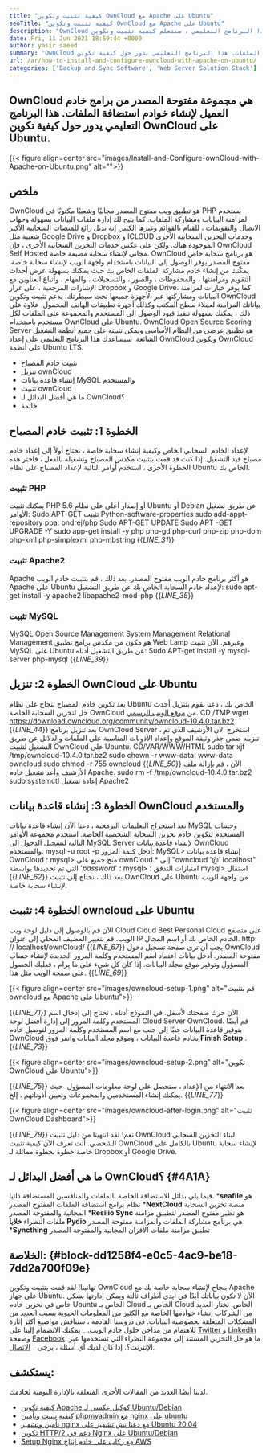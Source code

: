```yaml
---
title: "كيفية تثبيت وتكوين OwnCloud مع Apache على Ubuntu" 
seoTitle: "كيفية تثبيت وتكوين OwnCloud مع Apache على Ubuntu" 
description: "OwnCloud هو برنامج خادم عميل مفتوح المصدر لإنشاء خدمات استضافة الملفات. في هذا البرنامج التعليمي ، سنتعلم كيفية تثبيت وتكوين OwnCloud على Ubuntu" 
date: Fri, 11 Jun 2021 18:59:44 +0000
author: yasir saeed
summary: "OwnCloud هي مجموعة مفتوحة المصدر من برامج خادم العميل لإنشاء خوادم استضافة الملفات. هذا البرنامج التعليمي يدور حول كيفية تكوين OwnCloud على Ubuntu." 
url: /ar/how-to-install-and-configure-owncloud-with-apache-on-ubuntu/
categories: ['Backup and Sync Software', 'Web Server Solution Stack']
---
```


## OwnCloud هي مجموعة مفتوحة المصدر من برامج خادم العميل لإنشاء خوادم استضافة الملفات. هذا البرنامج التعليمي يدور حول كيفية تكوين OwnCloud على Ubuntu.

{{< figure align=center src="images/Install-and-Configure-ownCloud-with-Apache-on-Ubuntu.png" alt="">}}


## **ملخص**
OwnCloud هو تطبيق ويب مفتوح المصدر مجانيًا وشعبيًا مكتوبًا في PHP يستخدم لمزامنة البيانات ومشاركة الملفات. كما يتيح لك إدارة ملفات البيانات بسهولة وجهات الاتصال والتقويمات ، للقيام بالقوائم وغيرها الكثير. إنه بديل رائع للمنصات السحابية الأكثر شعبية مثل Google Drive و Dropbox و ICLOUD وخدمات التخزين السحابية الأخرى الموجودة هناك. ولكن على عكس خدمات التخزين السحابية الأخرى ، فإن OwnCloud Self Hosted مجاني لإنشاء سحابة مضيفة خاصة.
OwnCloud هو برنامج سحابة خاص مفتوح المصدر يوفر الوصول إلى البيانات باستخدام واجهة الويب لإنشاء سحابة خاصة. يمكّنك من إنشاء خادم مشاركة الملفات الخاص بك حيث يمكنك بسهولة عرض أحداث التقويم ومزامنتها ، والمحفوظات ، والصور ، والتسجيلات ، والمهام ، وأتباع العناوين مع الإشارات المرجعية ، على غرار Dropbox و Google Drive. كما يوفر خيارات لمزامنة البيانات ومشاركتها عبر الأجهزة جميعها تحت سيطرتك. يدعم تثبيت وتكوين OwnCloud بياناتك المزامنة لعملاء سطح المكتب وكذلك أجهزة تطبيقات الهاتف المحمول. علاوة على ذلك ، يمكنك بسهولة تنفيذ قيود الوصول إلى المستخدم والمجموعة على الملفات لكل مستخدم باستخدام OwnCloud على Ubuntu. OwnCloud Open Source Scoring Server هو تطبيق عرضي من النظام الأساسي ويمكن تثبيته على جميع أنظمة التشغيل الشائعة.
سيساعدك هذا البرنامج التعليمي على إعداد OwnCloud وتكوين OwnCloud على أنظمة Ubuntu LTS.
  * تثبيت خادم المصباح
  * تنزيل ownCloud
  * إنشاء قاعدة بيانات MySQL والمستخدم
  * تثبيت ownCloud
  * ما هي أفضل البدائل لـ OwnCloud؟
  * خاتمة

## الخطوة 1: تثبيت خادم المصباح
لإعداد الخادم السحابي الخاص وكيفية إنشاء سحابة خاصة ، نحتاج أولاً إلى إعداد خادم مصباح قيد التشغيل. إذا كنت قد قمت بتثبيت مكدس المصباح وتشغيله بالفعل ، فاختر هذه الخطوة الأخرى ، استخدم أوامر التالية لإعداد المصباح على نظام Ubuntu الخاص بك.

### تثبيت PHP
يمكنك تثبيت PHP 5.6 أو إصدار أعلى على نظام Ubuntu أو Debian عن طريق تشغيل الأوامر:
Sudo APT-GET تثبيت Python-software-properties
sudo add-appt-repository ppa: ondrej/php
Sudo APT-GET UPDATE
Sudo APT -GET UPGRADE -Y
sudo app-get install -y php php-gd php-curl php-zip php-dom php-xml php-simplexml php-mbstring
{{_LINE_31_}}

### تثبيت Apache2
Apache هو أكثر برنامج خادم الويب مفتوح المصدر. بعد ذلك ، قم بتثبيت خادم الويب Apache على Ubuntu لإعداد خادم السحابة الخاص بك عن طريق التشغيل:
sudo apt-get install -y apache2 libapache2-mod-php
{{_LINE_35_}}

### تثبيت MySQL
MySQL Open Source Management System Management Relational Management هو مكون من مكدس برامج تطبيق Web Lamp وغيرهم. الآن تثبيت MySQL على Ubuntu عن طريق التشغيل أدناه:
Sudo APT-get install -y mysql-server php-mysql
{{_LINE_39_}}

## الخطوة 2: تنزيل OwnCloud على Ubuntu
بعد تكوين خادم المصباح بنجاح على نظام Ubuntu الخاص بك ، دعنا نقوم بتنزيل أحدث حل لتخزين السحابة الخاصة OwnCloud من [موقع الويب الرسمي][1].
CD /TMP
wget https://download.owncloud.org/community/owncloud-10.4.0.tar.bz2
{{_LINE_44_}}
بعد تنزيل برنامج OwnCloud Server ، استخرج الآن الأرشيف الذي تم تنزيله ضمن جذر وثيقة الموقع وإعداد الأذونات المناسبة على الملفات والدلائل عن طريق التشغيل لتثبيت OwnCloud على Ubuntu.
CD/VAR/WWW/HTML
sudo tar xjf /tmp/owncloud-10.4.0.tar.bz2
sudo chown -r www-data: www-data owncloud
sudo chmod -r 755 owncloud
{{_LINE_50_}}
الآن ، قم بإزالة ملف الأرشيف وأعد تشغيل خادم Apache.
sudo rm -f /tmp/owncloud-10.4.0.tar.bz2
sudo systemctl إعادة تشغيل Apache2

## الخطوة 3: إنشاء قاعدة بيانات OwnCloud والمستخدم
بعد استخراج التعليمات البرمجية ، دعنا الآن إنشاء قاعدة بيانات MySQL وحساب المستخدم لتكوين خادم تخزين السحابة الشخصية الخاصة. استخدم مجموعة الأوامر التالية لتسجيل الدخول إلى MySQL Server لإنشاء قاعدة بيانات OwnCloud والمستخدم.
mysql -u root -p
أدخل كلمة المرور:
MySQL> إنشاء قاعدة بيانات OwnCloud ؛
mysql> منح جميع على ownCloud.* إلى "owncloud '@' localhost" التي تم تحديدها بواسطة '_password_' ؛
mysql> امتيازات التدفق ؛
mysql> استقال
{{_LINE_62_}}
بعد ذلك ، نحتاج إلى تثبيت OwnCloud على Ubuntu من واجهة الويب لإنشاء سحابة خاصة.

## الخطوة 4: تثبيت owncloud على Ubuntu
الآن قم بالوصول إلى دليل لوحة ويب Cloud Cloud Best Personal Cloud على متصفح الويب. قم بتغيير المضيف المحلي إلى عنوان IP الخادم الخاص بك أو اسم المجال.
http: // localhost/ownCloud/
{{_LINE_67_}}
يجب أن ترى صفحة تسجيل دخول OwnCloud مفتوحة المصدر. أدخل بيانات اعتماد اسم المستخدم وكلمة المرور الجديدة لإنشاء حساب المسؤول وتوفير موقع مجلد البيانات. إذا كان كل شيء على ما يرام ، فعليك الحصول على صفحة الويب مثل هذا.
{{_LINE_69_}}

{{< figure align=center src="images/owncloud-setup-1.png" alt="قم بتثبيت owncloud مع Apache على Ubuntu">}}

{{_LINE_71_}}
الآن حرك صفحتك لأسفل. في النموذج أدناه ، تحتاج إلى إدخال اسم المستخدم وكلمة المرور إلى إدارة أفضل لوحة Cloud Server OwnCloud. قم أيضًا بتوفير قاعدة البيانات جنبًا إلى جنب مع اسم المستخدم وكلمة المرور لتوصيل خادم OwnCloud بخادم قاعدة البيانات ، وموقع مجلد البيانات وانقر فوق **Finish Setup** .
{{_LINE_73_}}

{{< figure align=center src="images/owncloud-setup-2.png" alt="تكوين OwnCloud على Ubuntu">}}

{{_LINE_75_}}
بعد الانتهاء من الإعداد ، ستحصل على لوحة معلومات المسؤول. حيث يمكنك إنشاء المستخدمين والمجموعات وتعيين أذوناتهم ، إلخ.
{{_LINE_77_}}

{{< figure align=center src="images/owncloud-after-login.png" alt="تثبيت OwnCloud Dashboard">}}

{{_LINE_79_}}
نعم! لقد انتهينا من دليل تثبيت OwnCloud لبناء التخزين السحابي الشخصي. أنت تعرف الآن كيفية تثبيت OwnCloud بالكامل على Ubuntu لإنشاء سحابة خاصة خطوة بخطوة مماثلة لـ Dropbox أو Google Drive.

## **ما هي أفضل البدائل لـ OwnCloud؟** {#4A1A}
فيما يلي بدائل الاستضافة الخاصة بالملفات والمنافسين المستضافة ذاتيا.
  ***seafile**  هو نظام برامج استضافة الملفات المفتوح المصدر
  ***NextCloud**  منصة تخزين السحابة المجانية والمفتوحة المصدر
  ***Resilio Sync**  هو نظير مفتوح المصدر لتطبيق مزامنة ملفات النظراء
  **خلايا Pydio**  هي برنامج مشاركة الملفات والمزامنة مفتوحة المصدر
  ***Syncthing**  تطبيق مزامنة ملفات الأقران المجانية والمفتوحة المصدر

## **الخلاصة:** {#block-dd1258f4-e0c5-4ac9-be18-7dd2a700f09e}
تهانينا! لقد قمت بتثبيت وتكوين OwnCloud بنجاح لإنشاء سحابة خاصة بك مع Apache على جهاز Ubuntu. الآن لا تكون بياناتك أبدًا في أيدي أطراف ثالثة ويمكن إدارتها بشكل خاص في تخزين خادم Ubuntu الخاص بـ Cloud الخاص بـ Cloud الخاص. تختار العديد من الشركات إنشاء خوادمها الخاصة مع الكثير من المعلومات الحيوية بسبب العديد من المشكلات المتعلقة بخصوصية البيانات. في دروسنا القادمة ، سنناقش مواضيع أكثر إثارة للاهتمام من مداخن حلول خادم الويب.
_ يمكنك الانضمام إلينا على [Twitter][2] و [LinkedIn][3] وصفحة [Facebook][4]. ما هو حل التخزين المستند إلى مجموعة النظراء التي تستخدمها عبر الإنترنت؟. إذا كان لديك أي أسئلة ، يرجى _ [الاتصال][5].

## يستكشف:
لدينا أيضًا العديد من المقالات الأخرى المتعلقة بالإدارة اليومية لخادمك.
  * [كيفية تكوين Apache كوكيل عكسي لـ Ubuntu/Debian][6]
  * [كيفية تثبيت وتأمين phpmyadmin مع nginx على ubuntu][7]
  * [تأمين وتشفير nginx مع دعنا نش تشفير على Ubuntu 20.04][8]
  * [تكوين HTTP/2 دعم في Nginx على Ubuntu/Debian][9]
  * [Setup Nginx مع ركاب على خادم إنتاج AWS][10]

  
[1]: https://owncloud.org/install/
[2]: https://twitter.com/containerize_co
[3]: https://www.linkedin.com/company/containerize/
[4]: http://facebook.com/containerize
[5]: mailto:yasir.saeed@aspose.com
[6]: https://blog.containerize.com/web-server-solution-stack/how-to-configure-apache-as-a-reverse-proxy-for-ubuntudebian/
[7]: https://blog.containerize.com/web-server-solution-stack/how-to-install-and-secure-phpmyadmin-with-nginx-on-ubuntu/
[8]: https://blog.containerize.com/web-server-solution-stack/how-to-secure-nginx-with-letsencrypt-on-ubuntu-20-04/
[9]: https://blog.containerize.com/web-server-solution-stack/how-to-configure-http2-support-in-nginx-on-ubuntudebian/
[10]: https://blog.containerize.com/web-server-solution-stack/how-to-setup-nginx-with-passenger-on-aws-production-server/
